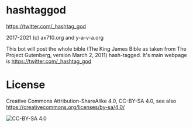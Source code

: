 # hashtaggod

https://twitter.com/_hashtag_god

2017-2021 (c) ax710.org and y-a-v-a.org

This bot will post the whole bible (The King James Bible as taken from The Project Gutenberg, version March 2, 2011) hash-tagged. It's main webpage is https://twitter.com/_hashtag_god

# License

Creative Commons Attribution-ShareAlike 4.0, CC-BY-SA 4.0, see also https://creativecommons.org/licenses/by-sa/4.0/

![CC-BY-SA 4.0](https://licensebuttons.net/l/by-sa/4.0/88x31.png)

